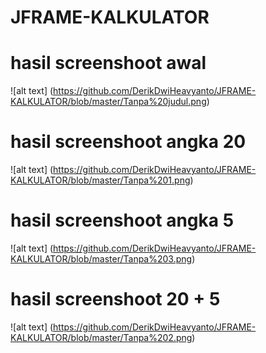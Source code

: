 # JFRAME-KALKULATOR
# hasil screenshoot awal
![alt text] (https://github.com/DerikDwiHeavyanto/JFRAME-KALKULATOR/blob/master/Tanpa%20judul.png)

# hasil screenshoot angka 20 
![alt text] (https://github.com/DerikDwiHeavyanto/JFRAME-KALKULATOR/blob/master/Tanpa%201.png)

# hasil screenshoot angka 5
![alt text] (https://github.com/DerikDwiHeavyanto/JFRAME-KALKULATOR/blob/master/Tanpa%203.png)

# hasil screenshoot 20 + 5
![alt text] (https://github.com/DerikDwiHeavyanto/JFRAME-KALKULATOR/blob/master/Tanpa%202.png)
